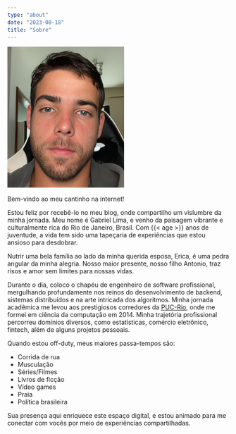 ```yaml
---
type: "about"
date: "2023-08-18"
title: "Sobre"
---
```

![Avatar](/img/author.png)

Bem-vindo ao meu cantinho na internet!

Estou feliz por recebê-lo no meu blog, onde compartilho um vislumbre da minha jornada. Meu nome é Gabriel Lima, e venho da paisagem vibrante e culturalmente rica do Rio de Janeiro, Brasil. Com {{< age >}} anos de juventude, a vida tem sido uma tapeçaria de experiências que estou ansioso para desdobrar.

Nutrir uma bela família ao lado da minha querida esposa, Erica, é uma pedra angular da minha alegria. Nosso maior presente, nosso filho Antonio, traz risos e amor sem limites para nossas vidas.

Durante o dia, coloco o chapéu de engenheiro de software profissional, mergulhando profundamente nos reinos do desenvolvimento de backend, sistemas distribuídos e na arte intricada dos algoritmos. Minha jornada acadêmica me levou aos prestigiosos corredores da [PUC-Rio](http://www.inf.puc-rio.br/), onde me formei em ciência da computação em 2014. Minha trajetória profissional percorreu domínios diversos, como estatísticas, comércio eletrônico, fintech, além de alguns projetos pessoais.

Quando estou off-duty, meus maiores passa-tempos são:

- Corrida de rua
- Musculação
- Séries/Filmes
- Livros de ficção
- Vídeo games
- Praia
- Política brasileira

Sua presença aqui enriquece este espaço digital, e estou animado para me conectar com vocês por meio de experiências compartilhadas.
